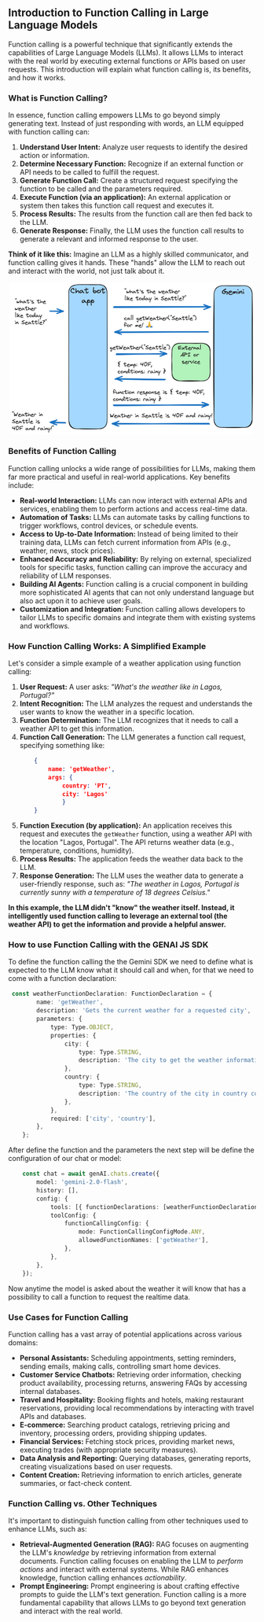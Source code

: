 ## Introduction to Function Calling in Large Language Models

Function calling is a powerful technique that significantly extends the capabilities of Large Language Models (LLMs). It allows LLMs to interact with the real world by executing external functions or APIs based on user requests. This introduction will explain what function calling is, its benefits, and how it works.

### What is Function Calling?

In essence, function calling empowers LLMs to go beyond simply generating text. Instead of just responding with words, an LLM equipped with function calling can:

1.  **Understand User Intent:**  Analyze user requests to identify the desired action or information.
2.  **Determine Necessary Function:**  Recognize if an external function or API needs to be called to fulfill the request.
3.  **Generate Function Call:** Create a structured request specifying the function to be called and the parameters required.
4.  **Execute Function (via an application):**  An external application or system then takes this function call request and executes it.
5.  **Process Results:** The results from the function call are then fed back to the LLM.
6.  **Generate Response:** Finally, the LLM uses the function call results to generate a relevant and informed response to the user.

**Think of it like this:** Imagine an LLM as a highly skilled communicator, and function calling gives it hands. These "hands" allow the LLM to reach out and interact with the world, not just talk about it.

<img src="./imgs/function-calling.png" alt="Function Calling" width="500" style="border-radius: 10px; margin: 0 auto; display: block;" />

### Benefits of Function Calling

Function calling unlocks a wide range of possibilities for LLMs, making them far more practical and useful in real-world applications. Key benefits include:

*   **Real-world Interaction:** LLMs can now interact with external APIs and services, enabling them to perform actions and access real-time data.
*   **Automation of Tasks:**  LLMs can automate tasks by calling functions to trigger workflows, control devices, or schedule events.
*   **Access to Up-to-Date Information:**  Instead of being limited to their training data, LLMs can fetch current information from APIs (e.g., weather, news, stock prices).
*   **Enhanced Accuracy and Reliability:** By relying on external, specialized tools for specific tasks, function calling can improve the accuracy and reliability of LLM responses.
*   **Building AI Agents:** Function calling is a crucial component in building more sophisticated AI agents that can not only understand language but also act upon it to achieve user goals.
*   **Customization and Integration:** Function calling allows developers to tailor LLMs to specific domains and integrate them with existing systems and workflows.

### How Function Calling Works: A Simplified Example

Let's consider a simple example of a weather application using function calling:

1.  **User Request:**  A user asks: *"What's the weather like in Lagos, Portugal?"*
2.  **Intent Recognition:** The LLM analyzes the request and understands the user wants to know the weather in a specific location.
3.  **Function Determination:** The LLM recognizes that it needs to call a weather API to get this information.
4.  **Function Call Generation:** The LLM generates a function call request, specifying something like:
    ```json
        { 
            name: 'getWeather', 
            args: { 
                country: 'PT', 
                city: 'Lagos' 
                } 
        } 
    ```
5.  **Function Execution (by application):** An application receives this request and executes the `getWeather` function, using a weather API with the location "Lagos, Portugal". The API returns weather data (e.g., temperature, conditions, humidity).
6.  **Process Results:** The application feeds the weather data back to the LLM.
7.  **Response Generation:** The LLM uses the weather data to generate a user-friendly response, such as: *"The weather in Lagos, Portugal is currently sunny with a temperature of 18 degrees Celsius."*

**In this example, the LLM didn't "know" the weather itself. Instead, it intelligently used function calling to leverage an external tool (the weather API) to get the information and provide a helpful answer.**


### How to use Function Calling with the GENAI JS SDK

To define the function calling the the Gemini SDK we need to define what is expected to the LLM know what it should call and when, for that we need to come with a function declaration:

```typescript
 const weatherFunctionDeclaration: FunctionDeclaration = {
        name: 'getWeather',
        description: 'Gets the current weather for a requested city',
        parameters: {
            type: Type.OBJECT,
            properties: {
                city: {
                    type: Type.STRING,
                    description: 'The city to get the weather information for',
                },
                country: {
                    type: Type.STRING,
                    description: 'The country of the city in country code',
                },
            },
            required: ['city', 'country'],
        },
    };
```

After define the function and the parameters the next step will be define the configuration of our chat or model:

```typescript
    const chat = await genAI.chats.create({
        model: 'gemini-2.0-flash',
        history: [],
        config: {
            tools: [{ functionDeclarations: [weatherFunctionDeclaration] }],
            toolConfig: {
                functionCallingConfig: {
                    mode: FunctionCallingConfigMode.ANY,
                    allowedFunctionNames: ['getWeather'],
                },
            },
        },
    });
```

Now anytime the model is asked about the weather it will know that has a possibility to call a function to request the realtime data.

### Use Cases for Function Calling

Function calling has a vast array of potential applications across various domains:

*   **Personal Assistants:**  Scheduling appointments, setting reminders, sending emails, making calls, controlling smart home devices.
*   **Customer Service Chatbots:**  Retrieving order information, checking product availability, processing returns, answering FAQs by accessing internal databases.
*   **Travel and Hospitality:** Booking flights and hotels, making restaurant reservations, providing local recommendations by interacting with travel APIs and databases.
*   **E-commerce:**  Searching product catalogs, retrieving pricing and inventory, processing orders, providing shipping updates.
*   **Financial Services:**  Fetching stock prices, providing market news, executing trades (with appropriate security measures).
*   **Data Analysis and Reporting:**  Querying databases, generating reports, creating visualizations based on user requests.
*   **Content Creation:**  Retrieving information to enrich articles, generate summaries, or fact-check content.

### Function Calling vs. Other Techniques

It's important to distinguish function calling from other techniques used to enhance LLMs, such as:

*   **Retrieval-Augmented Generation (RAG):** RAG focuses on augmenting the LLM's *knowledge* by retrieving information from external documents. Function calling focuses on enabling the LLM to *perform actions* and interact with external systems. While RAG enhances knowledge, function calling enhances *actionability*.
*   **Prompt Engineering:** Prompt engineering is about crafting effective prompts to guide the LLM's text generation. Function calling is a more fundamental capability that allows LLMs to go beyond text generation and interact with the real world.
